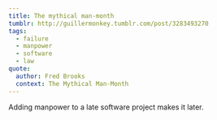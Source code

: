 ```yaml
---
title: The mythical man-month
tumblr: http://guillermonkey.tumblr.com/post/3283493270
tags:
  - failure
  - manpower
  - software
  - law
quote:
  author: Fred Brooks
  context: The Mythical Man-Month
---
```


Adding manpower to a late software project makes it later.
